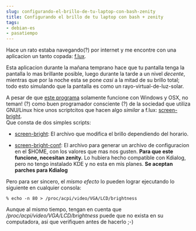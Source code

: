 ```yaml
---
slug: configurando-el-brillo-de-tu-laptop-con-bash-zenity  
title: Configurando el brillo de tu laptop con bash + zenity  
tags:  
- debian-es  
- pasatiempo  
---
```

  
Hace un rato estaba navegando(?) por internet y me encontre con una aplicacion un tanto copada: [f.lux](http://stereopsis.com/flux/).     
  
  
Esta aplicacion durante la mañana temprano hace que tu pantalla tenga la pantalla lo mas brillante posible, luego durante la tarde a un nivel _decente_, mientras que por la noche esta se pone _casi_ a la mitad de su brillo total; todo esto simulando que la pantalla es como un rayo-virtual-de-luz-solar.     
  
A pesar de que [este programa](http://stereopsis.com/flux/) solamente funcione con Windows y OSX, no teman! (?) como buen programador consciente (?) de la sociedad que utiliza GNU/Linux hice unos scriptcitos que hacen algo _similar_ a f.lux: [screen-bright](http://github.com/lavaramano/code/blob/f5e9861194c69cd8aa14c2a80be77d94d4ae56aa/sh/screen-brightness.tar.gz).   
Que consta de dos simples scripts:     
  
* [screen-bright](http://github.com/lavaramano/code/blob/f5e9861194c69cd8aa14c2a80be77d94d4ae56aa/sh/screen-brightness/screen-bright): El archivo que modifica el brillo dependiendo del horario.     
  
* [screen-bright-conf](http://github.com/lavaramano/code/blob/f5e9861194c69cd8aa14c2a80be77d94d4ae56aa/sh/screen-brightness/screen-bright-conf): El archivo para generar un archivo de configuracion en el $HOME, con los valores que mas nos gusten. **Para que este funcione, necesitan zenity.** Lo hubiera hecho compatible con Kdialog, pero no tengo instalado KDE y no esta en mis planes. **Se aceptan parches para Kdialog**   
  
Pero para ser sincero, el _mismo efecto_ lo pueden lograr ejecutando lo siguiente en cualquier consola:     
  
    % echo -n 80 > /proc/acpi/video/VGA/LCD/brightness  
  
Aunque al mismo tiempo, tengan en cuenta que _/proc/acpi/video/VGA/LCD/brightness_ puede que no exista en su computadora, asi que verifiquen antes de hacerlo ;-)  
